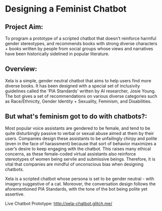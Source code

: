 # Designing a Feminist Chatbot

## Project Aim: 
To program a prototype of a scripted chatbot that doesn't reinforce harmful gender stereotypes, and recommends books with strong diverse characters + books written
by people from social groups whose views and narratives have been historically sidelined in popular literature.

## Overview:
Xela is a simple, gender neutral chatbot that aims to help users find more diverse books. It has been designed with a special set of inclusivity guidelines called
the 'PIA Standards' written by AI researcher, Josie Young. The bot gives a set of recommendations on various diverse categories such as Race/Ethnicity, Gender
Identity + Sexuality, Feminism, and Disabilities.     

## But what's feminism got to do with chatbots?:
Most popular voice assistants are gendered to be female, and tend to be quite disturbingly passive to verbal or sexual abuse aimed at them by their users. Companies
design these assistants to be unfailingly chirpy and polite (even in the face of harassment) because that sort of behavior maximizes a user’s desire to keep
engaging with the chatbot. This raises many ethical concerns, as these female-coded virtual assistants also reinforce stereotypes of women being servile and
submissive beings. Therefore, it is vital that companies are mindful of unconscious bias when designing chatbots. 

Xela is a scripted chatbot whose persona is set to be gender neutral - with imagery suggestive of a cat. Moreover, the conversation design follows the
aforementioned PIA Standards, with the tone of the bot being polite yet assertive.   


Live Chatbot Prototype:
http://xela-chatbot.glitch.me/
